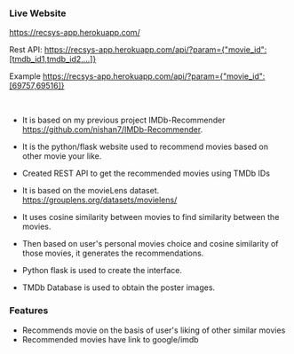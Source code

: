 

### Live Website
https://recsys-app.herokuapp.com/

Rest API:
https://recsys-app.herokuapp.com/api/?param={"movie_id":[tmdb_id1,tmdb_id2,...]}

Example
https://recsys-app.herokuapp.com/api/?param={"movie_id":[69757,69516]}

<br>


- It is based on my previous project IMDb-Recommender https://github.com/nishan7/IMDb-Recommender.

- It is the python/flask website used to recommend movies based on other movie
 your like.

- Created REST API to get the recommended movies using TMDb IDs

- It is based on the movieLens dataset. https://grouplens.org/datasets/movielens/

- It uses cosine similarity between movies to find similarity between the movies.

- Then based on user's personal movies choice and cosine similarity of those movies, it generates the recommendations.

- Python flask is used to create the interface.

- TMDb Database is used to obtain the poster images.


### Features
- Recommends movie on the basis of user's liking of other similar movies
- Recommended movies have link to google/imdb



##

